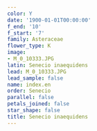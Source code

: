 ```yaml
---
color: Y
date: '1900-01-01T00:00:00'
f_end: '10'
f_start: '7'
family: Asteraceae
flower_type: K
image:
- M_0_10333.JPG
latin: Senecio inaequidens
lead: M_0_10333.JPG
lead_sample: false
name: index.en
order: Senecio
parallel: false
petals_joined: false
star_shape: false
title: Senecio inaequidens
---
```

